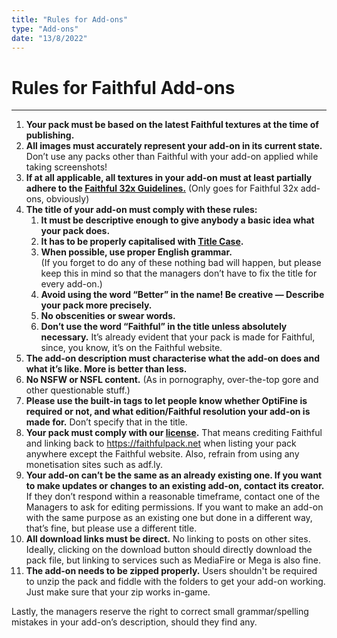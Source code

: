 ```yaml
---
title: "Rules for Add-ons"
type: "Add-ons"
date: "13/8/2022"
---
```

# Rules for Faithful Add-ons
___
1. **Your pack must be based on the latest Faithful textures at the time of publishing.**
2. **All images must accurately represent your add-on in its current state.** Don’t use any packs other than Faithful with your add-on applied while taking screenshots!
3. **If at all applicable, all textures in your add-on must at least partially adhere to the [Faithful 32x Guidelines.](https://docs.faithfulpack.net/pages/textures/texturing-guidelines.html)** (Only goes for Faithful 32x add-ons, obviously)
4. **The title of your add-on must comply with these rules:**
    <ol class="roman">
    <li><b>It must be descriptive enough to give anybody a basic idea what your pack does.</b></li>
    <li><b>It has to be properly capitalised with <a href="https://en.wikipedia.org/wiki/Title_case">Title Case</a>.</b></li>
    <li><b>When possible, use proper English grammar.</b> 
    <br>(If you forget to do any of these nothing bad will happen, but please keep this in mind so that the managers don’t have to fix the title for every add-on.)</li>
    <li><b>Avoid using the word “Better” in the name! Be creative — Describe your pack more precisely.</b></li>
    <li><b>No obscenities or swear words.</b></li>
    <li><b>Don’t use the word “Faithful” in the title unless absolutely necessary.</b> It’s already evident that your pack is made for Faithful, since, you know, it’s on the Faithful website.</li>
    </ol>
5. **The add-on description must characterise what the add-on does and what it’s like. More is better than less.**
6. **No NSFW or NSFL content.** (As in pornography, over-the-top gore and other questionable stuff.)
7. **Please use the built-in tags to let people know whether OptiFine is required or not, and what edition/Faithful resolution your add-on is made for.** Don’t specify that in the title.
8. **Your pack must comply with our [license](https://faithfulpack.net/license).** That means crediting Faithful and linking back to https://faithfulpack.net when listing your pack anywhere except the Faithful website. Also, refrain from using any monetisation sites such as adf.ly.
9. **Your add-on can’t be the same as an already existing one. If you want to make updates or changes to an existing add-on, contact its creator.** If they don’t respond within a reasonable timeframe, contact one of the Managers to ask for editing permissions. If you want to make an add-on with the same purpose as an existing one but done in a different way, that’s fine, but please use a different title.
10. **All download links must be direct.** No linking to posts on other sites. Ideally, clicking on the download button should directly download the pack file, but linking to services such as MediaFire or Mega is also fine.
11. **The add-on needs to be zipped properly.** Users shouldn't be required to unzip the pack and fiddle with the folders to get your add-on working. Just make sure that your zip works in-game.

Lastly, the managers reserve the right to correct small grammar/spelling mistakes in your add-on’s description, should they find any.